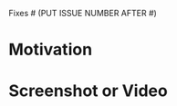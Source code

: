 Fixes # (PUT ISSUE NUMBER AFTER #)

<!-- Describe what did you change -->

# Motivation

<!-- Why did you make these changes? -->

# Screenshot or Video

<!-- Delete if it is not relevant -->
